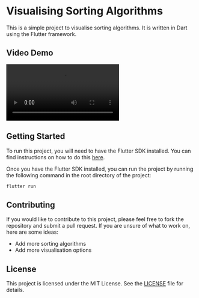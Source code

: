 # Visualising Sorting Algorithms

This is a simple project to visualise sorting algorithms. It is written in Dart using the Flutter framework.

## Video Demo

<video src = "video_demo.mp4"> </video>

## Getting Started

To run this project, you will need to have the Flutter SDK installed. You can find instructions on how to do this [here](https://flutter.dev/docs/get-started/install).

Once you have the Flutter SDK installed, you can run the project by running the following command in the root directory of the project:

```bash
flutter run
```

## Contributing

If you would like to contribute to this project, please feel free to fork the repository and submit a pull request. If you are unsure of what to work on, here are some ideas:

- Add more sorting algorithms
- Add more visualisation options

## License

This project is licensed under the MIT License. See the [LICENSE](LICENSE) file for details.